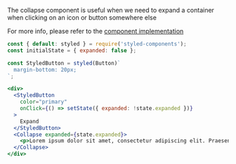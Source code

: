 The collapse component is useful when we need to expand a container when clicking on an icon or button somewhere else

For more info, please refer to the <a href="https://github.com/gazpachu/sugui/src/components/collapse/index.jsx" target="_blank">component implementation</a>

```jsx
const { default: styled } = require('styled-components');
const initialState = { expanded: false };

const StyledButton = styled(Button)`
  margin-bottom: 20px;
`;

<div>
  <StyledButton
    color="primary"
    onClick={() => setState({ expanded: !state.expanded })}
  >
    Expand
  </StyledButton>
  <Collapse expanded={state.expanded}>
    <p>Lorem ipsum dolor sit amet, consectetur adipiscing elit. Praesent faucibus, sapien id euismod suscipit, felis massa gravida lorem, a lacinia ipsum ipsum a neque. Cras nec pulvinar ligula. Pellentesque sollicitudin, nibh non ultricies ultrices, nulla eros tristique ligula, quis bibendum metus quam congue diam. Aenean tincidunt, purus eu mattis aliquam, mauris elit rhoncus lectus, at venenatis diam urna at turpis. Nam tempor, nisl et dignissim finibus, leo diam scelerisque est, eget rutrum risus sapien quis massa. Praesent condimentum ex vitae tincidunt eleifend. Nunc vehicula tellus ut nisi laoreet vulputate. Fusce luctus dui eu scelerisque euismod. Quisque aliquet lorem egestas elit faucibus commodo. In dictum at lectus ac auctor.</p>
  </Collapse>
</div>
```
